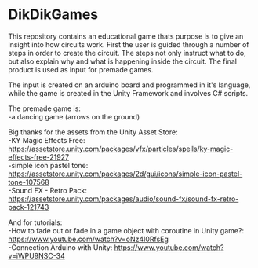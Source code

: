 # DikDikGames
This repository contains an educational game thats purpose is to give an insight into how circuits work. First the user is guided through a number of steps in order to create the circuit. The steps not only instruct what to do, but also explain why and what is happening inside the circuit. The final product is used as input for premade games. 

The input is created on an arduino board and programmed in it's language, while the game is created in the Unity Framework and involves C# scripts.

The premade game is:  
  -a dancing game (arrows on the ground)  
  
Big thanks for the assets from the Unity Asset Store:  
  -KY Magic Effects Free: https://assetstore.unity.com/packages/vfx/particles/spells/ky-magic-effects-free-21927  
  -simple icon pastel tone: https://assetstore.unity.com/packages/2d/gui/icons/simple-icon-pastel-tone-107568  
  -Sound FX - Retro Pack: https://assetstore.unity.com/packages/audio/sound-fx/sound-fx-retro-pack-121743

And for tutorials:  
-How to fade out or fade in a game object with coroutine in Unity game?: https://www.youtube.com/watch?v=oNz4I0RfsEg  
-Connection Arduino with Unity: https://www.youtube.com/watch?v=iWPU9NSC-34
